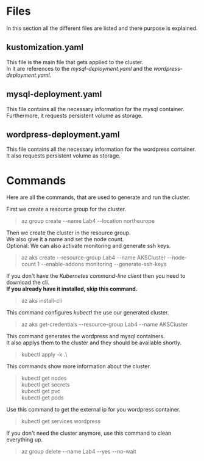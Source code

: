 # Files
In this section all the different files are listed and there purpose is explained.  

## kustomization.yaml
This file is the main file that gets applied to the cluster.  
In it are references to the *mysql-deployment.yaml* and the *wordpress-deployment.yaml*.  

## mysql-deployment.yaml
This file contains all the necessary information for the mysql container.  
Furthermore, it requests persistent volume as storage.  

## wordpress-deployment.yaml
This file contains all the necessary information for the wordpress container.  
It also requests persistent volume as storage.  


# Commands
Here are all the commands, that are used to generate and run the cluster.  

First we create a resource group for the cluster.  
> az group create --name Lab4 --location northeurope

Then we create the cluster in the resource group.  
We also give it a name and set the node count.  
Optional: We can also activate monitoring and generate ssh keys.  
> az aks create --resource-group Lab4 --name AKSCluster --node-count 1 --enable-addons monitoring --generate-ssh-keys

If you don't have the *Kubernetes command-line client* then you need to download the cli.  
**If you already have it installed, skip this command.**  
> az aks install-cli

This command configures *kubectl* the use our generated cluster.  
> az aks get-credentials --resource-group Lab4 --name AKSCluster

This command generates the wordpress and mysql containers.  
It also applys them to the cluster and they should be available shortly.  
> kubectl apply -k .\

This commands show more information about the cluster.  
> kubectl get nodes  
> kubectl get secrets  
> kubectl get pvc  
> kubectl get pods  

Use this command to get the external ip for you wordpress container.  
> kubectl get services wordpress

If you don't need the cluster anymore, use this command to clean everything up.  
> az group delete --name Lab4 --yes --no-wait